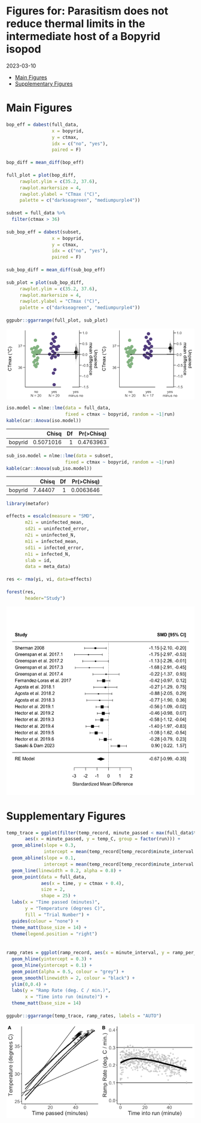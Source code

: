 Figures for: Parasitism does not reduce thermal limits in the
intermediate host of a Bopyrid isopod
================
2023-03-10

- <a href="#main-figures" id="toc-main-figures">Main Figures</a>
- <a href="#supplementary-figures"
  id="toc-supplementary-figures">Supplementary Figures</a>

# Main Figures

``` r
bop_eff = dabest(full_data,
                 x = bopyrid,
                 y = ctmax, 
                 idx = c("no", "yes"),
                 paired = F)

bop_diff = mean_diff(bop_eff)

full_plot = plot(bop_diff, 
     rawplot.ylim = c(35.2, 37.6),
     rawplot.markersize = 4,
     rawplot.ylabel = "CTmax (°C)",
     palette = c("darkseagreen", "mediumpurple4"))

subset = full_data %>%  
  filter(ctmax > 36)  

sub_bop_eff = dabest(subset,
                 x = bopyrid,
                 y = ctmax, 
                 idx = c("no", "yes"),
                 paired = F)

sub_bop_diff = mean_diff(sub_bop_eff)

sub_plot = plot(sub_bop_diff, 
     rawplot.ylim = c(35.2, 37.6),
     rawplot.markersize = 4,
     rawplot.ylabel = "CTmax (°C)",
     palette = c("darkseagreen", "mediumpurple4"))

ggpubr::ggarrange(full_plot, sub_plot)
```

<img src="../Figures/markdown/eff-size-1.png" style="display: block; margin: auto;" />

``` r
iso.model = nlme::lme(data = full_data, 
                      fixed = ctmax ~ bopyrid, random = ~1|run)
kable(car::Anova(iso.model))
```

|         |     Chisq |  Df | Pr(\>Chisq) |
|:--------|----------:|----:|------------:|
| bopyrid | 0.5071016 |   1 |   0.4763963 |

``` r
sub_iso.model = nlme::lme(data = subset, 
                      fixed = ctmax ~ bopyrid, random = ~1|run)
kable(car::Anova(sub_iso.model))
```

|         |   Chisq |  Df | Pr(\>Chisq) |
|:--------|--------:|----:|------------:|
| bopyrid | 7.44407 |   1 |   0.0063646 |

``` r
library(metafor)

effects = escalc(measure = "SMD",
       m2i = uninfected_mean,
       sd2i = uninfected_error,
       n2i = uninfected_N,
       m1i = infected_mean,
       sd1i = infected_error, 
       n1i = infected_N,
       slab = id,
       data = meta_data)

res <- rma(yi, vi, data=effects)

forest(res,
       header="Study")
```

<img src="../Figures/markdown/forest-plot-1.png" style="display: block; margin: auto;" />

# Supplementary Figures

``` r
temp_trace = ggplot(filter(temp_record, minute_passed < max(full_data$time) + 2), 
       aes(x = minute_passed, y = temp_C, group = factor(run))) + 
  geom_abline(slope = 0.3, 
              intercept = mean(temp_record[temp_record$minute_interval == 0, 8])) + 
  geom_abline(slope = 0.1, 
              intercept = mean(temp_record[temp_record$minute_interval == 0, 8])) + 
  geom_line(linewidth = 0.2, alpha = 0.8) + 
  geom_point(data = full_data, 
             aes(x = time, y = ctmax + 0.4),
             size = 2,
             shape = 25) +
  labs(x = "Time passed (minutes)",
       y = "Temperature (degrees C)",
       fill = "Trial Number") + 
  guides(colour = "none") + 
  theme_matt(base_size = 14) + 
  theme(legend.position = "right")


ramp_rates = ggplot(ramp_record, aes(x = minute_interval, y = ramp_per_minute)) + 
  geom_hline(yintercept = 0.3) + 
  geom_hline(yintercept = 0.1) + 
  geom_point(alpha = 0.5, colour = "grey") + 
  geom_smooth(linewidth = 2, colour = "black") + 
  ylim(0,0.4) + 
  labs(y = "Ramp Rate (deg. C / min.)",
       x = "Time into run (minute)") + 
  theme_matt(base_size = 14)

ggpubr::ggarrange(temp_trace, ramp_rates, labels = "AUTO")
```

<img src="../Figures/markdown/supp-fig-1-1.png" style="display: block; margin: auto;" />
